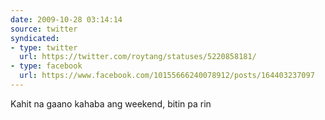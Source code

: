 ```yaml
---
date: 2009-10-28 03:14:14
source: twitter
syndicated:
- type: twitter
  url: https://twitter.com/roytang/statuses/5220858181/
- type: facebook
  url: https://www.facebook.com/10155666240078912/posts/164403237097
---
```


Kahit na gaano kahaba ang weekend, bitin pa rin